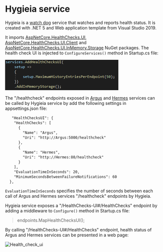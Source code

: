 # Hygieia service
Hygieia is a [watch dog](https://docs.microsoft.com/en-us/dotnet/architecture/microservices/implement-resilient-applications/monitor-app-health#use-watchdogs) service that watches and reports health status. It is created with .NET 5 and Web application template from Visual Studio 2019. 

It imports [AspNetCore.HealthChecks.UI](https://www.nuget.org/packages/AspNetCore.HealthChecks.UI/5.0.1), [AspNetCore.HealthChecks.UI.Client](https://www.nuget.org/packages/AspNetCore.HealthChecks.UI.Client/5.0.1) and [AspNetCore.HealthChecks.UI.InMemory.Storage](https://www.nuget.org/packages/AspNetCore.HealthChecks.UI.InMemory.Storage/5.0.1/) NuGet packages. The health check UI is injected to ```ConfigureServices()``` method in Startup.cs file:

![hygieia_inhect_health_check_ui](https://github.com/weizhi-luo/stocks/blob/main/doc/images/hygieia_inject_health_check_ui.PNG)

The "/healthcheck" endpoints exposed in [Argus](https://github.com/weizhi-luo/stocks/tree/main/src/Argus) and [Hermes](https://github.com/weizhi-luo/stocks/tree/main/src/Hermes) services can be called by Hygieia service by add the following settings in appsettings.json file:
```
   "HealthChecksUI": {
    "HealthChecks": [
      {
        "Name": "Argus",
        "Uri": "http://Argus:5000/healthcheck"
      },
      {
        "Name": "Hermes",
        "Uri": "http://Hermes:80/healthcheck"
      }
    ],
    "EvaluationTimeInSeconds": 20,
    "MinimumSecondsBetweenFailureNotifications": 60
  },
```

```EvaluationTimeInSeconds``` specifies the number of seconds between each call of Argus and Hermes services "/healthcheck" endpoints by Hygieia.

Hygieia service exposes a "/HealthChecks-UI#/HealthChecks" endpoint by adding a middleware to ```Configure()``` method in Startup.cs file:
> endpoints.MapHealthChecksUI();

By calling "/HealthChecks-UI#/HealthChecks" endpoint, health status of Argus and Hermes services can be presented in a web page:

![Health_check_ui](https://github.com/weizhi-luo/stocks/blob/main/doc/images/health_check_ui.PNG)
